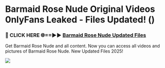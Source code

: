 # Barmaid Rose Nude Original Videos 0nlyFans Leaked - Files Updated! ()

<h3>🔴 CLICK HERE 🌐==►► <a href="https://tinyurl.com/2p9ay9w9" rel="nofollow">Barmaid Rose Nude Updated Files</a></h3>

Get Barmaid Rose Nude and all content. Now you can access all videos and pictures of Barmaid Rose Nude. New Updated Files 2025!

[![](https://i.imgur.com/KQgVmj3.gif)](https://tinyurl.com/2p9ay9w9)
